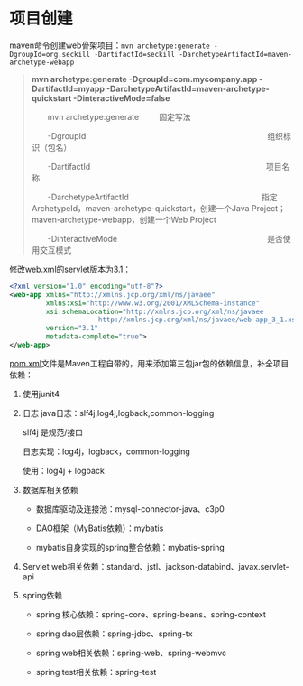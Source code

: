 # 项目创建

maven命令创建web骨架项目：`mvn archetype:generate -DgroupId=org.seckill -DartifactId=seckill -DarchetypeArtifactId=maven-archetype-webapp`

> **mvn archetype:generate -DgroupId=com.mycompany.app -DartifactId=myapp -DarchetypeArtifactId=maven-archetype-quickstart -DinteractiveMode=false**
>
> 　　mvn archetype:generate　                   　  固定写法
>
> 　　-DgroupId　　　　　　　　　　　　　　　　　　　　　　　组织标识（包名）
>
> 　　-DartifactId　　　　　　　　　　　　　　　　　　　　　 　项目名称
>
> 　　-DarchetypeArtifactId　　 　　　　　　　　　　　　　 　 指定ArchetypeId，maven-archetype-quickstart，创建一个Java Project；maven-archetype-webapp，创建一个Web Project
>
> 　　-DinteractiveMode　　　　　　　　　　　　　　　　　　　是否使用交互模式

修改web.xml的servlet版本为3.1：

```xml
<?xml version="1.0" encoding="utf-8"?>
<web-app xmlns="http://xmlns.jcp.org/xml/ns/javaee"
         xmlns:xsi="http://www.w3.org/2001/XMLSchema-instance"
         xsi:schemaLocation="http://xmlns.jcp.org/xml/ns/javaee
                      http://xmlns.jcp.org/xml/ns/javaee/web-app_3_1.xsd"
         version="3.1"
         metadata-complete="true">
</web-app>
```

[pom.xml](../pom.xml)文件是Maven工程自带的，用来添加第三包jar包的依赖信息，补全项目依赖：

1. 使用junit4

2. 日志 java日志：slf4j,log4j,logback,common-logging

   slf4j 是规范/接口

   日志实现：log4j，logback，common-logging

   使用：log4j + logback

3. 数据库相关依赖

   * 数据库驱动及连接池：mysql-connector-java、c3p0

   * DAO框架（MyBatis依赖）：mybatis

   * mybatis自身实现的spring整合依赖：mybatis-spring

4. Servlet web相关依赖：standard、jstl、jackson-databind、javax.servlet-api

5. spring依赖

   * spring 核心依赖：spring-core、spring-beans、spring-context

   * spring dao层依赖：spring-jdbc、spring-tx

   * spring web相关依赖：spring-web、spring-webmvc

   * spring test相关依赖：spring-test